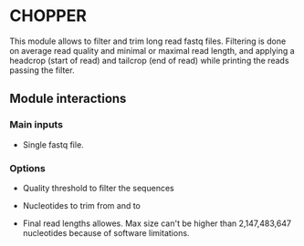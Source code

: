 # CHOPPER

This module allows to filter and trim long read fastq files. Filtering is done on average read quality and minimal or maximal read length, and applying a headcrop (start of read) and tailcrop (end of read) while printing the reads passing the filter.

## Module interactions

### Main inputs

* Single fastq file.

### Options

* Quality threshold to filter the sequences

* Nucleotides to trim from and to

* Final read lengths allowes. Max size can't be higher than 2,147,483,647 nucleotides because of software limitations.